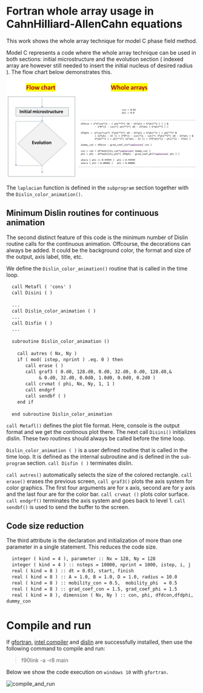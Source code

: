 # **Fortran whole array usage in CahnHilliard-AllenCahn equations**

This work shows the whole array technique for model C phase field method.

Model C represents a code where the whole array technique can be used in both sections: initial microstructure and the evolution section ( indexed array are however still needed to insert the initial nucleus of desired radius ). The flow chart below demonstrates this.

![flow_chart](images/flow_chart.jpg)

The `laplacian` function is defined in the `subprogram` section together with the `Dislin_color_animation()`.

## **Minimum Dislin routines for continuous animation**

The second distinct feature of this code is the minimum number of Dislin routine calls for the continuous animation. Offcourse, the decorations can always be added. It could be the background color, the format and size of the output, axis label, title, etc.

We define the `Dislin_color_animation()` routine that is called in the time loop.

```Fortran
  call Metafl ( 'cons' )
  call Disini ( )

  ...
  call Dislin_color_animation ( )
  ...
  call Disfin ( )
  ...

  subroutine Dislin_color_animation ()

    call autres ( Nx, Ny )
    if ( mod( istep, nprint ) .eq. 0 ) then 
       call erase ( )  
       call graf3 ( 0.d0, 128.d0, 0.d0, 32.d0, 0.d0, 128.d0,&
            & 0.d0, 32.d0, 0.0d0, 1.0d0, 0.0d0, 0.2d0 )
       call crvmat ( phi, Nx, Ny, 1, 1 )   
       call endgrf
       call sendbf ( )
    end if

  end subroutine Dislin_color_animation
```
`call Metafl()` defines the plot file format. Here, console is the output format and we get the continous plot there. The next call `Disini()` initializes dislin. These two routines should always be called before the time loop.

`Dislin_color_animation ( )` is a user defined routine that is called in the time loop. It is defined as the internal subroutine and is defined in the `sub-program` section. `call Disfin ( )` terminates dislin.

`call autres()` automatically selects the size of the colored rectangle. `call erase()` erases the previous screen, `call graf3()` plots the axis system for color graphics. The first four arguments are for x axis, second are for y axis and the last four are for the color bar. `call crvmat ()`  plots color surface. `call endgrf()` terminates the axis system and goes back to level 1. `call sendbf()` is used to send the buffer to the screen.

## **Code size reduction**

The third attribute is the declaration and initialization of more than one parameter in a single statement. This reduces the code size.

```Fortran
  integer ( kind = 4 ), parameter :: Nx = 128, Ny = 128 
  integer ( kind = 4 ) :: nsteps = 10000, nprint = 1000, istep, i, j
  real ( kind = 8 ) :: dt = 0.03, start, finish
  real ( kind = 8 ) :: A = 1.0, B = 1.0, D = 1.0, radius = 10.0
  real ( kind = 8 ) :: mobility_con = 0.5,  mobility_phi  = 0.5
  real ( kind = 8 ) :: grad_coef_con = 1.5, grad_coef_phi = 1.5 
  real ( kind = 8 ), dimension ( Nx, Ny ) :: con, phi, dfdcon,dfdphi, dummy_con
```

# **Compile and run**

If [gfortran](https://www.linkedin.com/learning/introduction-to-fortran), [intel compiler](https://www.intel.com/content/www/us/en/developer/tools/oneapi/hpc-toolkit-download.html) and [dislin](https://dislin.de/) are successfully installed, then use the following command to compile and run:

>f90link -a -r8 main

Below we show the code execution on `windows 10` with `gfortran.`

![compile_and_run](images/compile_and_run.gif)